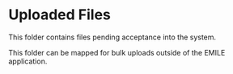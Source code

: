 # Uploaded Files

This folder contains files pending acceptance into the system.

This folder can be mapped for bulk uploads outside of the EMILE application.
